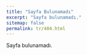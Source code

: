 ```yaml
---
title: "Sayfa Bulunamadı"
excerpt: "Sayfa bulunamadı."
sitemap: false
permalink: tr/404.html
---
```


Sayfa bulunamadı.

<script type="text/javascript">
  var GOOG_FIXURL_LANG = 'tr';
  var GOOG_FIXURL_SITE = '{{ site.url }}'
</script>
<script type="text/javascript"
  src="//linkhelp.clients.google.com/tbproxy/lh/wm/fixurl.js">
</script>
